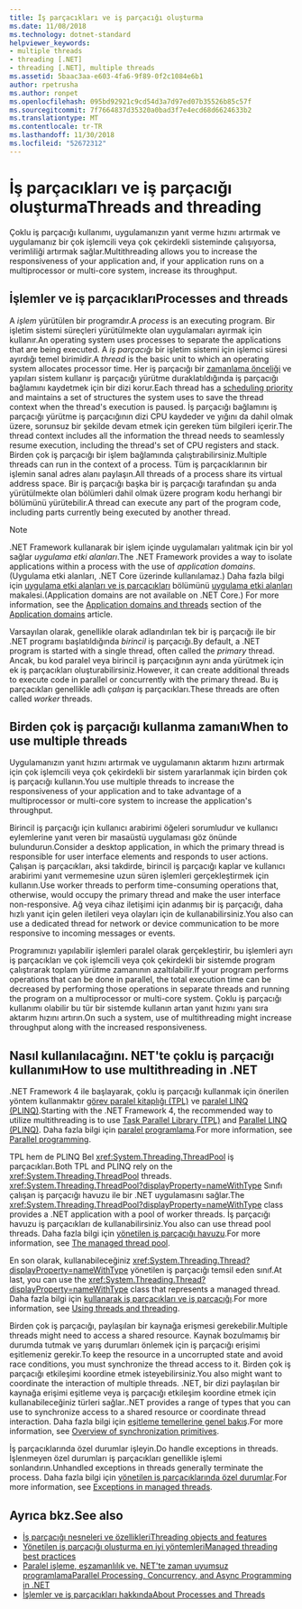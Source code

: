```yaml
---
title: İş parçacıkları ve iş parçacığı oluşturma
ms.date: 11/08/2018
ms.technology: dotnet-standard
helpviewer_keywords:
- multiple threads
- threading [.NET]
- threading [.NET], multiple threads
ms.assetid: 5baac3aa-e603-4fa6-9f89-0f2c1084e6b1
author: rpetrusha
ms.author: ronpet
ms.openlocfilehash: 095bd92921c9cd54d3a7d97ed07b35526b85c57f
ms.sourcegitcommit: 7f7664837d35320a0bad3f7e4ecd68d6624633b2
ms.translationtype: MT
ms.contentlocale: tr-TR
ms.lasthandoff: 11/30/2018
ms.locfileid: "52672312"
---
```

# <a name="threads-and-threading"></a><span data-ttu-id="e644b-102">İş parçacıkları ve iş parçacığı oluşturma</span><span class="sxs-lookup"><span data-stu-id="e644b-102">Threads and threading</span></span>

<span data-ttu-id="e644b-103">Çoklu iş parçacığı kullanımı, uygulamanızın yanıt verme hızını artırmak ve uygulamanız bir çok işlemcili veya çok çekirdekli sisteminde çalışıyorsa, verimliliği artırmak sağlar.</span><span class="sxs-lookup"><span data-stu-id="e644b-103">Multithreading allows you to increase the responsiveness of your application and, if your application runs on a multiprocessor or multi-core system, increase its throughput.</span></span>

## <a name="processes-and-threads"></a><span data-ttu-id="e644b-104">İşlemler ve iş parçacıkları</span><span class="sxs-lookup"><span data-stu-id="e644b-104">Processes and threads</span></span>

<span data-ttu-id="e644b-105">A *işlem* yürütülen bir programdır.</span><span class="sxs-lookup"><span data-stu-id="e644b-105">A *process* is an executing program.</span></span> <span data-ttu-id="e644b-106">Bir işletim sistemi süreçleri yürütülmekte olan uygulamaları ayırmak için kullanır.</span><span class="sxs-lookup"><span data-stu-id="e644b-106">An operating system uses processes to separate the applications that are being executed.</span></span> <span data-ttu-id="e644b-107">A *iş parçacığı* bir işletim sistemi için işlemci süresi ayırdığı temel birimidir.</span><span class="sxs-lookup"><span data-stu-id="e644b-107">A *thread* is the basic unit to which an operating system allocates processor time.</span></span> <span data-ttu-id="e644b-108">Her iş parçacığı bir [zamanlama önceliği](scheduling-threads.md) ve yapıları sistem kullanır iş parçacığı yürütme duraklatıldığında iş parçacığı bağlamını kaydetmek için bir dizi korur.</span><span class="sxs-lookup"><span data-stu-id="e644b-108">Each thread has a [scheduling priority](scheduling-threads.md) and maintains a set of structures the system uses to save the thread context when the thread's execution is paused.</span></span> <span data-ttu-id="e644b-109">İş parçacığı bağlamını iş parçacığı yürütme iş parçacığının dizi CPU kaydeder ve yığını da dahil olmak üzere, sorunsuz bir şekilde devam etmek için gereken tüm bilgileri içerir.</span><span class="sxs-lookup"><span data-stu-id="e644b-109">The thread context includes all the information the thread needs to seamlessly resume execution, including the thread's set of CPU registers and stack.</span></span> <span data-ttu-id="e644b-110">Birden çok iş parçacığı bir işlem bağlamında çalıştırabilirsiniz.</span><span class="sxs-lookup"><span data-stu-id="e644b-110">Multiple threads can run in the context of a process.</span></span> <span data-ttu-id="e644b-111">Tüm iş parçacıklarının bir işlemin sanal adres alanı paylaşın.</span><span class="sxs-lookup"><span data-stu-id="e644b-111">All threads of a process share its virtual address space.</span></span> <span data-ttu-id="e644b-112">Bir iş parçacığı başka bir iş parçacığı tarafından şu anda yürütülmekte olan bölümleri dahil olmak üzere program kodu herhangi bir bölümünü yürütebilir.</span><span class="sxs-lookup"><span data-stu-id="e644b-112">A thread can execute any part of the program code, including parts currently being executed by another thread.</span></span>

> [!NOTE]
> <span data-ttu-id="e644b-113">.NET Framework kullanarak bir işlem içinde uygulamaları yalıtmak için bir yol sağlar *uygulama etki alanları*.</span><span class="sxs-lookup"><span data-stu-id="e644b-113">The .NET Framework provides a way to isolate applications within a process with the use of *application domains*.</span></span> <span data-ttu-id="e644b-114">(Uygulama etki alanları, .NET Core üzerinde kullanılamaz.) Daha fazla bilgi için [uygulama etki alanları ve iş parçacıkları](../../framework/app-domains/application-domains.md#application-domains-and-threads) bölümünü [uygulama etki alanları](../../framework/app-domains/application-domains.md) makalesi.</span><span class="sxs-lookup"><span data-stu-id="e644b-114">(Application domains are not available on .NET Core.) For more information, see the [Application domains and threads](../../framework/app-domains/application-domains.md#application-domains-and-threads) section of the [Application domains](../../framework/app-domains/application-domains.md) article.</span></span>

<span data-ttu-id="e644b-115">Varsayılan olarak, genellikle olarak adlandırılan tek bir iş parçacığı ile bir .NET programı başlatıldığında *birincil* iş parçacığı.</span><span class="sxs-lookup"><span data-stu-id="e644b-115">By default, a .NET program is started with a single thread, often called the *primary* thread.</span></span> <span data-ttu-id="e644b-116">Ancak, bu kod paralel veya birincil iş parçacığının aynı anda yürütmek için ek iş parçacıkları oluşturabilirsiniz.</span><span class="sxs-lookup"><span data-stu-id="e644b-116">However, it can create additional threads to execute code in parallel or concurrently with the primary thread.</span></span> <span data-ttu-id="e644b-117">Bu iş parçacıkları genellikle adlı *çalışan* iş parçacıkları.</span><span class="sxs-lookup"><span data-stu-id="e644b-117">These threads are often called *worker* threads.</span></span>

## <a name="when-to-use-multiple-threads"></a><span data-ttu-id="e644b-118">Birden çok iş parçacığı kullanma zamanı</span><span class="sxs-lookup"><span data-stu-id="e644b-118">When to use multiple threads</span></span>

<span data-ttu-id="e644b-119">Uygulamanızın yanıt hızını artırmak ve uygulamanın aktarım hızını artırmak için çok işlemcili veya çok çekirdekli bir sistem yararlanmak için birden çok iş parçacığı kullanın.</span><span class="sxs-lookup"><span data-stu-id="e644b-119">You use multiple threads to increase the responsiveness of your application and to take advantage of a multiprocessor or multi-core system to increase the application's throughput.</span></span>

<span data-ttu-id="e644b-120">Birincil iş parçacığı için kullanıcı arabirimi öğeleri sorumludur ve kullanıcı eylemlerine yanıt veren bir masaüstü uygulaması göz önünde bulundurun.</span><span class="sxs-lookup"><span data-stu-id="e644b-120">Consider a desktop application, in which the primary thread is responsible for user interface elements and responds to user actions.</span></span> <span data-ttu-id="e644b-121">Çalışan iş parçacıkları, aksi takdirde, birincil iş parçacığı kaplar ve kullanıcı arabirimi yanıt vermemesine uzun süren işlemleri gerçekleştirmek için kullanın.</span><span class="sxs-lookup"><span data-stu-id="e644b-121">Use worker threads to perform time-consuming operations that, otherwise, would occupy the primary thread and make the user interface non-responsive.</span></span> <span data-ttu-id="e644b-122">Ağ veya cihaz iletişimi için adanmış bir iş parçacığı, daha hızlı yanıt için gelen iletileri veya olayları için de kullanabilirsiniz.</span><span class="sxs-lookup"><span data-stu-id="e644b-122">You also can use a dedicated thread for network or device communication to be more responsive to incoming messages or events.</span></span>

<span data-ttu-id="e644b-123">Programınızı yapılabilir işlemleri paralel olarak gerçekleştirir, bu işlemleri ayrı iş parçacıkları ve çok işlemcili veya çok çekirdekli bir sistemde program çalıştırarak toplam yürütme zamanının azaltılabilir.</span><span class="sxs-lookup"><span data-stu-id="e644b-123">If your program performs operations that can be done in parallel, the total execution time can be decreased by performing those operations in separate threads and running the program on a multiprocessor or multi-core system.</span></span> <span data-ttu-id="e644b-124">Çoklu iş parçacığı kullanımı olabilir bu tür bir sistemde kullanın artan yanıt hızını yanı sıra aktarım hızını artırın.</span><span class="sxs-lookup"><span data-stu-id="e644b-124">On such a system, use of multithreading might increase throughput along with the increased responsiveness.</span></span>

## <a name="how-to-use-multithreading-in-net"></a><span data-ttu-id="e644b-125">Nasıl kullanılacağını. NET'te çoklu iş parçacığı kullanımı</span><span class="sxs-lookup"><span data-stu-id="e644b-125">How to use multithreading in .NET</span></span>

<span data-ttu-id="e644b-126">.NET Framework 4 ile başlayarak, çoklu iş parçacığı kullanmak için önerilen yöntem kullanmaktır [görev paralel kitaplığı (TPL)](../parallel-programming/task-parallel-library-tpl.md) ve [paralel LINQ (PLINQ)](../parallel-programming/parallel-linq-plinq.md).</span><span class="sxs-lookup"><span data-stu-id="e644b-126">Starting with the .NET Framework 4, the recommended way to utilize multithreading is to use [Task Parallel Library (TPL)](../parallel-programming/task-parallel-library-tpl.md) and [Parallel LINQ (PLINQ)](../parallel-programming/parallel-linq-plinq.md).</span></span> <span data-ttu-id="e644b-127">Daha fazla bilgi için [paralel programlama](../parallel-programming/index.md).</span><span class="sxs-lookup"><span data-stu-id="e644b-127">For more information, see [Parallel programming](../parallel-programming/index.md).</span></span>

<span data-ttu-id="e644b-128">TPL hem de PLINQ Bel <xref:System.Threading.ThreadPool> iş parçacıkları.</span><span class="sxs-lookup"><span data-stu-id="e644b-128">Both TPL and PLINQ rely on the <xref:System.Threading.ThreadPool> threads.</span></span> <span data-ttu-id="e644b-129"><xref:System.Threading.ThreadPool?displayProperty=nameWithType> Sınıfı çalışan iş parçacığı havuzu ile bir .NET uygulamasını sağlar.</span><span class="sxs-lookup"><span data-stu-id="e644b-129">The <xref:System.Threading.ThreadPool?displayProperty=nameWithType> class provides a .NET application with a pool of worker threads.</span></span> <span data-ttu-id="e644b-130">İş parçacığı havuzu iş parçacıkları de kullanabilirsiniz.</span><span class="sxs-lookup"><span data-stu-id="e644b-130">You also can use thread pool threads.</span></span> <span data-ttu-id="e644b-131">Daha fazla bilgi için [yönetilen iş parçacığı havuzu](the-managed-thread-pool.md).</span><span class="sxs-lookup"><span data-stu-id="e644b-131">For more information, see [The managed thread pool](the-managed-thread-pool.md).</span></span>

<span data-ttu-id="e644b-132">En son olarak, kullanabileceğiniz <xref:System.Threading.Thread?displayProperty=nameWithType> yönetilen iş parçacığı temsil eden sınıf.</span><span class="sxs-lookup"><span data-stu-id="e644b-132">At last, you can use the <xref:System.Threading.Thread?displayProperty=nameWithType> class that represents a managed thread.</span></span> <span data-ttu-id="e644b-133">Daha fazla bilgi için [kullanarak iş parçacıkları ve iş parçacığı](using-threads-and-threading.md).</span><span class="sxs-lookup"><span data-stu-id="e644b-133">For more information, see [Using threads and threading](using-threads-and-threading.md).</span></span>

<span data-ttu-id="e644b-134">Birden çok iş parçacığı, paylaşılan bir kaynağa erişmesi gerekebilir.</span><span class="sxs-lookup"><span data-stu-id="e644b-134">Multiple threads might need to access a shared resource.</span></span> <span data-ttu-id="e644b-135">Kaynak bozulmamış bir durumda tutmak ve yarış durumları önlemek için iş parçacığı erişimi eşitlemeniz gerekir.</span><span class="sxs-lookup"><span data-stu-id="e644b-135">To keep the resource in a uncorrupted state and avoid race conditions, you must synchronize the thread access to it.</span></span> <span data-ttu-id="e644b-136">Birden çok iş parçacığı etkileşimi koordine etmek isteyebilirsiniz.</span><span class="sxs-lookup"><span data-stu-id="e644b-136">You also might want to coordinate the interaction of multiple threads.</span></span> <span data-ttu-id="e644b-137">.NET, bir dizi paylaşılan bir kaynağa erişimi eşitleme veya iş parçacığı etkileşim koordine etmek için kullanabileceğiniz türleri sağlar.</span><span class="sxs-lookup"><span data-stu-id="e644b-137">.NET provides a range of types that you can use to synchronize access to a shared resource or coordinate thread interaction.</span></span> <span data-ttu-id="e644b-138">Daha fazla bilgi için [eşitleme temellerine genel bakış](overview-of-synchronization-primitives.md).</span><span class="sxs-lookup"><span data-stu-id="e644b-138">For more information, see [Overview of synchronization primitives](overview-of-synchronization-primitives.md).</span></span>

<span data-ttu-id="e644b-139">İş parçacıklarında özel durumlar işleyin.</span><span class="sxs-lookup"><span data-stu-id="e644b-139">Do handle exceptions in threads.</span></span> <span data-ttu-id="e644b-140">İşlenmeyen özel durumları iş parçacıkları genellikle işlemi sonlandırın.</span><span class="sxs-lookup"><span data-stu-id="e644b-140">Unhandled exceptions in threads generally terminate the process.</span></span> <span data-ttu-id="e644b-141">Daha fazla bilgi için [yönetilen iş parçacıklarında özel durumlar](exceptions-in-managed-threads.md).</span><span class="sxs-lookup"><span data-stu-id="e644b-141">For more information, see [Exceptions in managed threads](exceptions-in-managed-threads.md).</span></span>

## <a name="see-also"></a><span data-ttu-id="e644b-142">Ayrıca bkz.</span><span class="sxs-lookup"><span data-stu-id="e644b-142">See also</span></span>

- [<span data-ttu-id="e644b-143">İş parçacığı nesneleri ve özellikleri</span><span class="sxs-lookup"><span data-stu-id="e644b-143">Threading objects and features</span></span>](threading-objects-and-features.md)
- [<span data-ttu-id="e644b-144">Yönetilen iş parçacığı oluşturma en iyi yöntemleri</span><span class="sxs-lookup"><span data-stu-id="e644b-144">Managed threading best practices</span></span>](managed-threading-best-practices.md)
- [<span data-ttu-id="e644b-145">Paralel işleme, eşzamanlılık ve. NET'te zaman uyumsuz programlama</span><span class="sxs-lookup"><span data-stu-id="e644b-145">Parallel Processing, Concurrency, and Async Programming in .NET</span></span>](../parallel-processing-and-concurrency.md)
- [<span data-ttu-id="e644b-146">İşlemler ve iş parçacıkları hakkında</span><span class="sxs-lookup"><span data-stu-id="e644b-146">About Processes and Threads</span></span>](/windows/desktop/procthread/about-processes-and-threads)